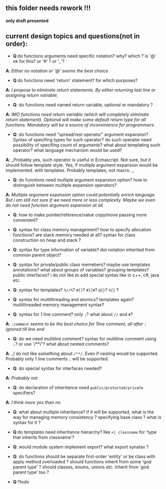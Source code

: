 
 ## this folder needs rework !!! 
 #### only draft presented


## current design topics and questions(not in order):

- **Q**:do functions arguments need specific notation? why? which ? is '@' ok for this? or '#' ? or '\_'?

**A**: _Either no notation or '@' seems the best choice_ 
 
- **Q**:do functions need 'return' statement? for which purposes?

**A**: _I propose to eliminate return statements. By either returning last line or assigning return variable;_


- **Q**: do functions need named return variable, optional or mandatory ?

**A**: _IMO functions need return variable (which will completely eliminate return statement). Optional will make some default return type for all functions. Mandatory will be a source of inconvinience for programmers._


- **Q**: do functions need "spread/rest operator" argument expansion? Syntax of specifing types for such operator? do such operator need possibility of specifing count of arguments? what about templating such operator? what language mechanism would be used?

**A**: _Probably yes, such operator is useful in Ecmascript. Not sure, but it should follow template style. Yes, if multiple argument expansion would be implemented. with templates. Probably templates, not macro. _


- **Q**: do functions need multiple argument expansion option? how to distinguish between multiple expansion operators?

**A**: _Multiple argument expansion option could potentially enrich language. But i am still not sure if we need more or less complexity. Maybe we even do not need function argument expansion at all._


- **Q**: how to make pointer/reference/value copy/move passing more convenient?

- **Q**: syntax for class memory management? how to specify allocation functions? are stack memory needed at all? syntax for class construction on heap and stack ?

- **Q**: syntax for type information of variable? dot notation inherited from common parent object? 

- **Q**: syntax for private/public class memebers? maybe use templates annotations? what about groups of variables? grouping templates? public interfaces? i do not like to add special syntax like in c++, c#, java etc.

- **Q**: syntax for templates? `%//%`? `#[]`? `#[]#`? `@{}`? `%{}` ? 

- **Q**: syntax for multithreading and atomics? templates again? multithreaded memory management syntax?

- **Q**: syntax for 1 line comment? only `;`? what about `//` and `#`? 

**A**: _`;comment` seems to be the best choice for 1line comment, all after `;` ignored till line end_


- **Q**: do we need multiline comment? syntax for multiline comment using `;`? or use '/\*\*/'? what about nested comments?

**A**:  _I do not like something about `/**/`. Even if nesting would be supported. Probably only 1 line comments `;` will be supported. 


- **Q**: do special syntax for interfaces needed? 

**A**: _Probably not_


- **Q**: do declaration of inheritance need `public/protected/private` specifiers?


**A**: _I think more yes than no_



- **Q**: what about multiple inheritance? if it will be supported, what is the way for managing memory consistency ? specifying base class ? what is syntax for it ?

- **Q**:do templates need inheritance hierarchy? like `<| classname` for 'type that inherits from classname'? 

- **Q**: would module system implement export? what export synatax ?

- **Q**: do functions should be separate first-order 'entity' or be class with apply method overloaded ? should functions inherit from some 'god parent type' ? should classes, enums, unions etc. inherit from 'god parent type' too ?  

- **Q**:?todo







